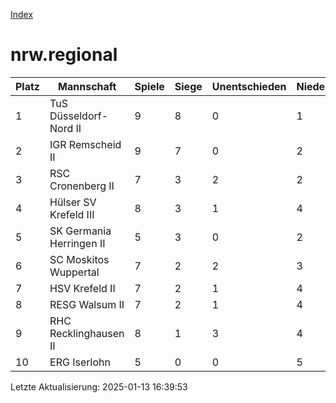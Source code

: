 [Index](./README.md)

# nrw.regional

| Platz |  Mannschaft |  Spiele |  Siege |  Unentschieden |  Niederlagen |  Tore |  Differenz |  Punkte | 
| --- |  --- |  --- |  --- |  --- |  --- |  --- |  --- |  --- |  
|  1 |   TuS Düsseldorf-Nord II |   9 |   8 |   0 |   1 |   57:33 |   24 |   24 |  
|  2 |   IGR Remscheid II |   9 |   7 |   0 |   2 |   65:34 |   31 |   21 |  
|  3 |   RSC Cronenberg II |   7 |   3 |   2 |   2 |   38:32 |   6 |   11 |  
|  4 |   Hülser SV Krefeld III |   8 |   3 |   1 |   4 |   34:53 |   -19 |   10 |  
|  5 |   SK Germania Herringen II |   5 |   3 |   0 |   2 |   33:21 |   12 |   9 |  
|  6 |   SC Moskitos Wuppertal |   7 |   2 |   2 |   3 |   40:42 |   -2 |   8 |  
|  7 |   HSV Krefeld II |   7 |   2 |   1 |   4 |   32:33 |   -1 |   7 |  
|  8 |   RESG Walsum II |   7 |   2 |   1 |   4 |   33:57 |   -24 |   7 |  
|  9 |   RHC Recklinghausen II |   8 |   1 |   3 |   4 |   33:41 |   -8 |   6 |  
|  10 |   ERG Iserlohn |   5 |   0 |   0 |   5 |   16:35 |   -19 |   0 |  


Letzte Aktualisierung: 2025-01-13 16:39:53